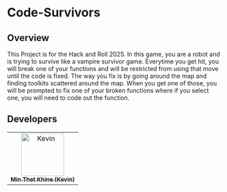 # Code-Survivors
## Overview
This Project is for the Hack and Roll 2025. In this game, you are a robot and is trying to survive like a vampire survivor game. Everytime you get hit, you will break one of your functions and will be restricted from using that move until the code is fixed. The way you fix is by going around the map and finding toolkits scattered around the map. When you get one of those, you will be prompted to fix one of your broken functions where if you select one, you will need to code out the function.

## Developers
<table>
  <tr>
    <td align="center">
      <a href="https://github.com/ProjektKevin">
        <img src="https://avatars.githubusercontent.com/ProjektKevin" width="100px;" alt="Kevin"/><br />
        <sub><b>Min Thet Khine (Kevin)</b></sub>
      </a>
    </td>
  </tr>
</table>
